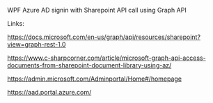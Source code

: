 WPF Azure AD signin with Sharepoint API call using Graph API

Links:

https://docs.microsoft.com/en-us/graph/api/resources/sharepoint?view=graph-rest-1.0

https://www.c-sharpcorner.com/article/microsoft-graph-api-access-documents-from-sharepoint-document-library-using-az/

https://admin.microsoft.com/Adminportal/Home#/homepage

https://aad.portal.azure.com/
